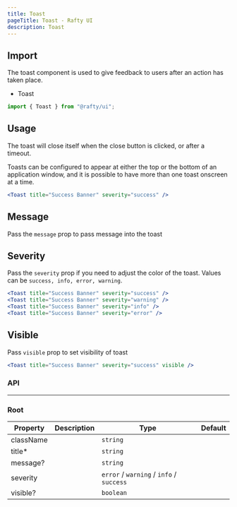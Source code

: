 ```yaml
---
title: Toast
pageTitle: Toast - Rafty UI
description: Toast
---
```


## Import

The toast component is used to give feedback to users after an action has taken place.

- Toast

```jsx
import { Toast } from "@rafty/ui";
```

## Usage

The toast will close itself when the close button is clicked, or after a timeout.

Toasts can be configured to appear at either the top or the bottom of an application window, and it is possible to have more than one toast onscreen at a time.

```jsx
<Toast title="Success Banner" severity="success" />
```

## Message

Pass the `message` prop to pass message into the toast

<Toast title="Success Banner" message="Data uploaded to the server. Fire on!" severity="success" />

## Severity

Pass the `severity` prop if you need to adjust the color of the toast. Values can be `success, info, error, warning`.

```jsx
<Toast title="Success Banner" severity="success" />
<Toast title="Success Banner" severity="warning" />
<Toast title="Success Banner" severity="info" />
<Toast title="Success Banner" severity="error" />
```

## Visible

Pass `visible` prop to set visibility of toast

```jsx
<Toast title="Success Banner" severity="success" visible />
```

### API

---

### Root

| Property  | Description | Type                                     | Default |
| --------- | ----------- | ---------------------------------------- | ------- |
| className |             | `string`                                 |         |
| title\*   |             | `string`                                 |         |
| message?  |             | `string`                                 |         |
| severity  |             | `error` / `warning` / `info` / `success` |         |
| visible?  |             | `boolean`                                |         |
